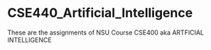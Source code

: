 # CSE440_Artificial_Intelligence
These are the assignments of NSU Course CSE400 aka ARTFICIAL INTELLIGENCE
